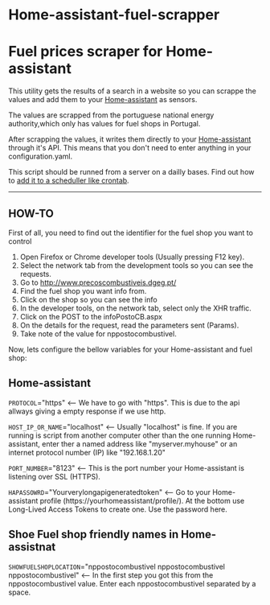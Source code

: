 # Home-assistant-fuel-scrapper
Fuel prices scraper for Home-assistant
======================================

This utility gets the results of a search in a website so you can scrappe the values and add them to your [Home-assistant](https://www.home-assistant.io/) as sensors. 

The values are scrapped from the portuguese national energy authority,which only has values for fuel shops in Portugal.

After scrapping the values, it writes them directly to your [Home-assistant](https://www.home-assistant.io/) through it's API. This means that you don't need to enter anything in your configuration.yaml. 

This script should be runned from a server on a dailly bases. Find out how to [add it to a scheduller like crontab](https://www.cyberciti.biz/faq/how-do-i-add-jobs-to-cron-under-linux-or-unix-oses/).

---

## HOW-TO

First of all, you need to find out the identifier for the fuel shop you want to control
1. Open Firefox or Chrome developer tools (Usually pressing F12 key).
1. Select the network tab from the development tools so you can see the requests.  
1. Go to http://www.precoscombustiveis.dgeg.pt/
1. Find the fuel shop you want info from.
1. Click on the shop so you can see the info
1. In the developer tools, on the network tab, select only the XHR traffic.
1. Click on the POST to the infoPostoCB.aspx
1. On the details for the request, read the parameters sent (Params).
1. Take note of the value for nppostocombustivel.

Now, lets configure the bellow variables for your Home-assistant and fuel shop:

## Home-assistant

`PROTOCOL`="https" <-- We have to go with "https". This is due to the api allways giving a empty response if we use http.

`HOST_IP_OR_NAME`="localhost" <-- Usually "localhost" is fine. If you are running is script from another computer other than the one running Home-assistant, enter ther a named address like "myserver.myhouse" or an internet protocol number (IP) like "192.168.1.20"

`PORT_NUMBER`="8123" <-- This is the port number your Home-assistant is listening over SSL (HTTPS).

`HAPASSOWRD`="Yourverylongapigeneratedtoken" <-- Go to your Home-assistant profile (https://yourhomeassistant/profile/). At the bottom use Long-Lived Access Tokens to create one. Use the password here.

## Shoe Fuel shop friendly names in Home-assistnat
`SHOWFUELSHOPLOCATION`="nppostocombustivel nppostocombustivel nppostocombustivel" <-- In the first step you got this from the nppostocombustivel value. Enter each nppostocombustivel separated by a space.
